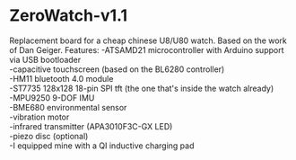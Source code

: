 # ZeroWatch-v1.1
Replacement board for a cheap chinese U8/U80 watch.
Based on the work of Dan Geiger.
Features:
-ATSAMD21 microcontroller with Arduino support via USB bootloader<br />
-capacitive touchscreen (based on the BL6280 controller)<br />
-HM11 bluetooth 4.0 module<br />
-ST7735 128x128 18-pin SPI tft (the one that's inside the watch already)<br />
-MPU9250 9-DOF IMU<br />
-BME680 environmental sensor<br />
-vibration motor<br />
-infrared transmitter (APA3010F3C-GX LED)<br />
-piezo disc (optional)<br />
-I equipped mine with a QI inductive charging pad<br />
